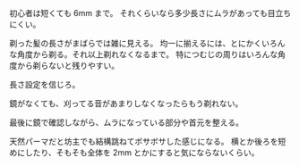 初心者は短くても 6mm まで。
それくらいなら多少長さにムラがあっても目立ちにくい。

剃った髪の長さがまばらでは雑に見える。
均一に揃えるには、とにかくいろんな角度から剃る。それ以上剃れなくなるまで。
特につむじの周りはいろんな角度から剃らないと残りやすい。

長さ設定を信じろ。

鏡がなくても、刈ってる音があまりしなくなったらもう剃れない。

最後に鏡で確認しながら、ムラになっている部分や首元を整える。

天然パーマだと坊主でも結構跳ねてボサボサした感じになる。
横とか後ろを短めにしたり、そもそも全体を 2mm とかにすると気にならないくらい。
